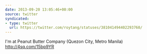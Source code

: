 ```yaml
---
date: 2013-09-20 13:05:46+00:00
source: twitter
syndicated:
- type: twitter
  url: https://twitter.com/roytang/statuses/381041494402293760/
---
```


I'm at Peanut Butter Company (Quezon City, Metro Manila) http://4sq.com/15bp9YR